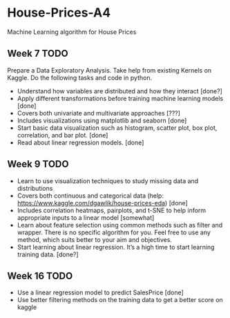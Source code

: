 # House-Prices-A4
Machine Learning algorithm for House Prices

## Week 7 TODO

Prepare a Data Exploratory Analysis. Take help from existing Kernels on Kaggle. Do the following tasks and code in python.
 - Understand how variables are distributed and how they interact [done?]
 - Apply different transformations before training machine learning models [done]
 - Covers both univariate and multivariate approaches [???]
 - Includes visualizations using matplotlib and seaborn [done]
 - Start basic data visualization such as histogram, scatter plot, box plot, correlation, and bar plot. [done]
 - Read about linear regression models. [done]

## Week 9 TODO
 - Learn to use visualization techniques to study missing data and distributions
 - Covers both continuous and categorical data (help: https://www.kaggle.com/dgawlik/house-prices-eda) [done]
 - Includes correlation heatmaps, pairplots, and t-SNE to help inform appropriate inputs to a linear model [somewhat]
 - Learn about feature selection using common methods such as filter and wrapper. There is no specific algorithm for you. Feel free to use any method, which suits better to your aim and objectives. 
 - Start learning about linear regression. It’s a high time to start learning training data. [done?]

## Week 16 TODO
 - Use a linear regression model to predict SalesPrice [done]
 - Use better filtering methods on the training data to get a better score on kaggle
